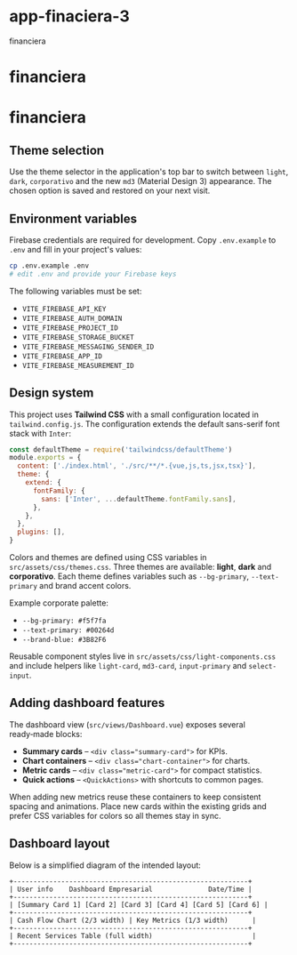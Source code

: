 # app-finaciera-3
financiera
# financiera
# financiera

## Theme selection

Use the theme selector in the application's top bar to switch between `light`, `dark`, `corporativo` and the new `md3` (Material Design 3) appearance. The chosen option is saved and restored on your next visit.

## Environment variables

Firebase credentials are required for development. Copy `.env.example` to `.env` and fill in your project's values:

```bash
cp .env.example .env
# edit .env and provide your Firebase keys
```

The following variables must be set:

- `VITE_FIREBASE_API_KEY`
- `VITE_FIREBASE_AUTH_DOMAIN`
- `VITE_FIREBASE_PROJECT_ID`
- `VITE_FIREBASE_STORAGE_BUCKET`
- `VITE_FIREBASE_MESSAGING_SENDER_ID`
- `VITE_FIREBASE_APP_ID`
- `VITE_FIREBASE_MEASUREMENT_ID`

## Design system

This project uses **Tailwind CSS** with a small configuration located in `tailwind.config.js`. The configuration extends the default sans-serif font stack with `Inter`:

```js
const defaultTheme = require('tailwindcss/defaultTheme')
module.exports = {
  content: ['./index.html', './src/**/*.{vue,js,ts,jsx,tsx}'],
  theme: {
    extend: {
      fontFamily: {
        sans: ['Inter', ...defaultTheme.fontFamily.sans],
      },
    },
  },
  plugins: [],
}
```

Colors and themes are defined using CSS variables in `src/assets/css/themes.css`. Three themes are available: **light**, **dark** and **corporativo**. Each theme defines variables such as `--bg-primary`, `--text-primary` and brand accent colors.

Example corporate palette:
- `--bg-primary: #f5f7fa`
- `--text-primary: #00264d`
- `--brand-blue: #3B82F6`

Reusable component styles live in `src/assets/css/light-components.css` and include helpers like `light-card`, `md3-card`, `input-primary` and `select-input`.

## Adding dashboard features

The dashboard view (`src/views/Dashboard.vue`) exposes several ready‑made blocks:

- **Summary cards** – `<div class="summary-card">` for KPIs.
- **Chart containers** – `<div class="chart-container">` for charts.
- **Metric cards** – `<div class="metric-card">` for compact statistics.
- **Quick actions** – `<QuickActions>` with shortcuts to common pages.

When adding new metrics reuse these containers to keep consistent spacing and animations. Place new cards within the existing grids and prefer CSS variables for colors so all themes stay in sync.

## Dashboard layout

Below is a simplified diagram of the intended layout:

```
+-----------------------------------------------------------+
| User info    Dashboard Empresarial              Date/Time |
+-----------------------------------------------------------+
| [Summary Card 1] [Card 2] [Card 3] [Card 4] [Card 5] [Card 6] |
+-----------------------------------------------------------+
| Cash Flow Chart (2/3 width) | Key Metrics (1/3 width)      |
+-----------------------------------------------------------+
| Recent Services Table (full width)                         |
+-----------------------------------------------------------+
```

